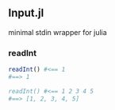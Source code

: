 ## Input.jl

minimal stdin wrapper for julia

### readInt
```julia
readInt() #<== 1
#==> 1

readInt() #<== 1 2 3 4 5
#==> [1, 2, 3, 4, 5]
```
